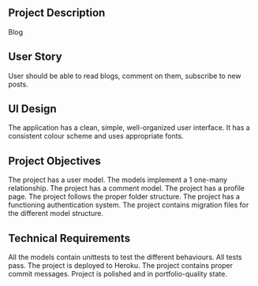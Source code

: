 ## Project Description

Blog

## User Story

User should be able to read blogs, comment on them, subscribe to new posts.

## UI Design
The application has a clean, simple, well-organized user interface.
It has a consistent colour scheme and uses appropriate fonts.

## Project Objectives
The project has a user model.
The models implement a 1 one-many relationship.
The project has a comment model.
The project has a profile page.
The project follows the proper folder structure.
The project has a functioning authentication system.
The project contains migration files for the different model structure.

## Technical Requirements

All the models contain unittests to test the different behaviours. All tests pass.
The project is deployed to Heroku.
The project contains proper commit messages.
Project is polished and in portfolio-quality state.

